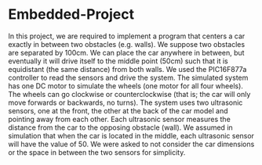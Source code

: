 # Embedded-Project
In this project, we are required to implement a program that centers a car exactly in between two obstacles (e.g. walls). We suppose two obstacles are separated by 100cm. We can place the car anywhere in between, but eventually it will drive itself to the middle point (50cm) such that it is equidistant (the same distance) from both walls. We used the PIC16F877a controller to read the sensors and drive the system. The simulated system has one DC motor to simulate the wheels (one motor for all four wheels). The wheels can go clockwise or counterclockwise (that is; the car will only move forwards or backwards, no turns). The system uses two ultrasonic sensors, one at the front, the other at the back of the car model and pointing away from each other. Each ultrasonic sensor measures the distance from the car to the opposing obstacle (wall). We assumed in simulation that when the car is located in the middle, each ultrasonic sensor will have the value of 50. We were asked to not consider the car dimensions or the space in between the two sensors for simplicity.

